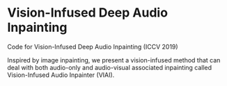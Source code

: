 # Vision-Infused Deep Audio Inpainting
Code for Vision-Infused Deep Audio Inpainting (ICCV 2019)

Inspired by image inpainting, we present a vision-infused method that can deal with both audio-only and audio-visual associated inpainting called Vision-Infused Audio Inpainter (VIAI).
